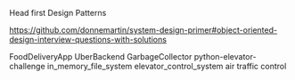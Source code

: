 Head first Design Patterns

https://github.com/donnemartin/system-design-primer#object-oriented-design-interview-questions-with-solutions

FoodDeliveryApp
UberBackend
GarbageCollector
python-elevator-challenge
in_memory_file_system
elevator_control_system
air traffic control
